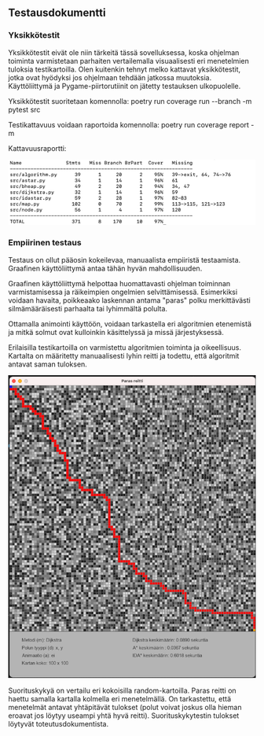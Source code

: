 ## Testausdokumentti

### Yksikkötestit

Yksikkötestit eivät ole niin tärkeitä tässä sovelluksessa, koska ohjelman toiminta varmistetaan parhaiten vertailemalla visuaalisesti eri menetelmien tuloksia testikartoilla.  Olen kuitenkin tehnyt melko kattavat yksikkötestit, jotka ovat hyödyksi jos ohjelmaan tehdään jatkossa muutoksia.  Käyttöliittymä ja Pygame-piirtorutiinit on jätetty testauksen ulkopuolelle.

Yksikkötestit suoritetaan komennolla: poetry run coverage run --branch -m pytest src

Testikattavuus voidaan raportoida komennolla: poetry run coverage report -m 

Kattavuusraportti:

<img src="/dokumentaatio/png/testikattavuus.png" width="750">

### Empiirinen testaus

Testaus on ollut pääosin kokeilevaa, manuaalista empiiristä testaamista.  Graafinen käyttöliittymä antaa tähän hyvän mahdollisuuden.

Graafinen käyttöliittymä helpottaa huomattavasti ohjelman toiminnan varmistamisessa ja räikeimpien ongelmien selvittämisessä. Esimerkiksi voidaan havaita, poikkeaako laskennan antama "paras" polku merkittävästi silmämääräisesti parhaalta tai lyhimmältä polulta. 

Ottamalla animointi käyttöön, voidaan tarkastella eri algoritmien etenemistä ja mitkä solmut ovat kulloinkin käsittelyssä ja missä järjestyksessä.  

Erilaisilla testikartoilla on varmistettu algoritmien toiminta ja oikeellisuus.  Kartalta on määritetty manuaalisesti lyhin reitti ja todettu, että algoritmit antavat saman tuloksen.


<img src="/dokumentaatio/png/testi05.png" width="750">


Suorituskykyä on vertailu eri kokoisilla random-kartoilla.  Paras reitti on haettu samalla kartalla kolmella eri menetelmällä.  On tarkastettu, että menetelmät antavat yhtäpitävät tulokset (polut voivat joskus olla hieman eroavat jos löytyy useampi yhtä hyvä reitti).  Suorituskykytestin tulokset löytyvät toteutusdokumentista.